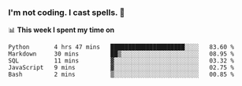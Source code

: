 ### I'm not coding. I cast spells. 🎩

📊 **This week I spent my time on**
<!--START_SECTION:waka-->
```text
Python       4 hrs 47 mins   █████████████████████░░░░   83.60 % 
Markdown     30 mins         ██▒░░░░░░░░░░░░░░░░░░░░░░   08.95 % 
SQL          11 mins         ▓░░░░░░░░░░░░░░░░░░░░░░░░   03.32 % 
JavaScript   9 mins          ▓░░░░░░░░░░░░░░░░░░░░░░░░   02.75 % 
Bash         2 mins          ▒░░░░░░░░░░░░░░░░░░░░░░░░   00.85 % 
```
<!--END_SECTION:waka-->
